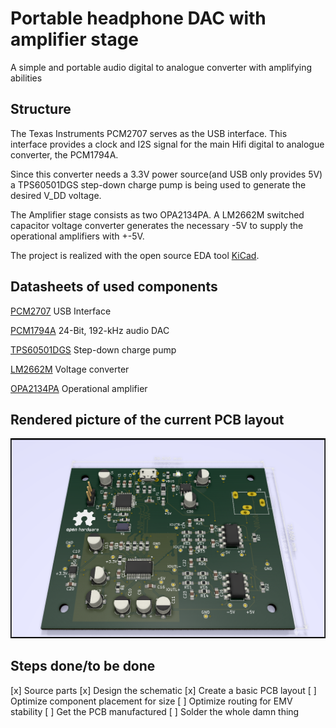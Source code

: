 # Portable headphone DAC with amplifier stage

A simple and portable audio digital to analogue converter with amplifying abilities

## Structure

The Texas Instruments PCM2707 serves as the USB interface. This interface provides a clock and I2S signal for the main Hifi
digital to analogue converter, the PCM1794A.

Since this converter needs a 3.3V power source(and USB only provides 5V) a TPS60501DGS step-down charge pump is being used to
generate the desired V_DD voltage.

The Amplifier stage consists as two OPA2134PA. A LM2662M switched capacitor voltage converter generates the necessary -5V
to supply the operational amplifiers with +-5V.

The project is realized with the open source EDA tool [KiCad](https://kicad-pcb.org/).

## Datasheets of used components
[PCM2707](https://www.ti.com/lit/ds/symlink/pcm2706.pdf) USB Interface

[PCM1794A](http://www.ti.com/lit/ds/symlink/pcm1794a.pdf) 24-Bit, 192-kHz audio DAC

[TPS60501DGS](http://www.ti.com/lit/ds/symlink/tps60501.pdf) Step-down charge pump

[LM2662M](http://www.ti.com/lit/ds/symlink/lm2662.pdf) Voltage converter

[OPA2134PA](http://www.ti.com/lit/ds/symlink/opa2134.pdf) Operational amplifier

## Rendered picture of the current PCB layout

![alt text](https://github.com/r4ptor/headphone-DAC-with-amp/blob/master/raytraced.png)

## Steps done/to be done

[x] Source parts
[x] Design the schematic
[x] Create a basic PCB layout
[ ] Optimize component placement for size
[ ] Optimize routing for EMV stability
[ ] Get the PCB manufactured
[ ] Solder the whole damn thing
